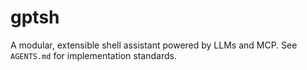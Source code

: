 # gptsh

A modular, extensible shell assistant powered by LLMs and MCP. See `AGENTS.md` for implementation standards.
